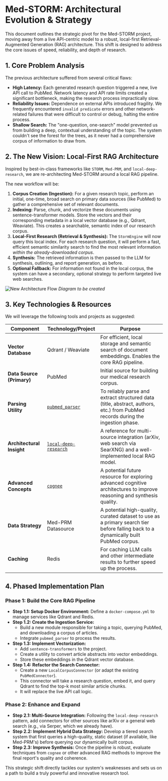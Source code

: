 # Med-STORM: Architectural Evolution & Strategy

This document outlines the strategic pivot for the Med-STORM project, moving away from a live API-centric model to a robust, local-first Retrieval-Augmented Generation (RAG) architecture. This shift is designed to address the core issues of speed, reliability, and depth of research.

## 1. Core Problem Analysis

The previous architecture suffered from several critical flaws:

-   **High Latency:** Each generated research question triggered a new, live API call to PubMed. Network latency and API rate limits created a significant bottleneck, making the research process impractically slow.
-   **Reliability Issues:** Dependence on external APIs introduced fragility. We frequently encountered `invalid predicate` errors and other network-related failures that were difficult to control or debug, halting the entire process.
-   **Shallow Search:** The "one-question, one-search" model prevented us from building a deep, contextual understanding of the topic. The system couldn't see the forest for the trees, as it never had a comprehensive corpus of information to draw from.

## 2. The New Vision: Local-First RAG Architecture

Inspired by best-in-class frameworks like `STORM`, `Med-PRM`, and `local-deep-research`, we are re-architecting Med-STORM around a local RAG pipeline.

The new workflow will be:

1.  **Corpus Creation (Ingestion):** For a given research topic, perform an initial, one-time, broad search on primary data sources (like PubMed) to gather a comprehensive set of relevant documents.
2.  **Indexing:** Parse, chunk, and vectorize these documents using sentence-transformer models. Store the vectors and their corresponding metadata in a local vector database (e.g., Qdrant, Weaviate). This creates a searchable, semantic index of our research corpus.
3.  **Local-First Research (Retrieval & Synthesis):** The `StormEngine` will now query this local index. For each research question, it will perform a fast, efficient semantic similarity search to find the most relevant information *within the already-downloaded corpus*.
4.  **Synthesis:** The retrieved information is then passed to the LLM for synthesis, outlining, and report generation, as before.
5.  **Optional Fallback:** For information not found in the local corpus, the system can have a secondary, optional strategy to perform targeted live web searches.

![New Architecture Flow](https://www.med-storm.com/new_architecture.png) *Diagram to be created*

## 3. Key Technologies & Resources

We will leverage the following tools and projects as suggested:

| Component              | Technology/Project                                                                                      | Purpose                                                                                                                                  |
| ---------------------- | ------------------------------------------------------------------------------------------------------- | ---------------------------------------------------------------------------------------------------------------------------------------- |
| **Vector Database**    | Qdrant / Weaviate                                                                                       | For efficient, local storage and semantic search of document embeddings. Enables the core RAG pipeline.                                |
| **Data Source (Primary)** | PubMed                                                                                                  | Initial source for building our medical research corpus.                                                                                 |
| **Parsing Utility**    | [`pubmed_parser`](https://github.com/titipata/pubmed_parser)                                            | To reliably parse and extract structured data (title, abstract, authors, etc.) from PubMed records during the ingestion phase.         |
| **Architectural Insight**| [`local-deep-research`](https://github.com/LearningCircuit/local-deep-research)                           | A reference for multi-source integration (arXiv, web search via SearXNG) and a well-implemented local RAG model.                 |
| **Advanced Concepts**  | [`cognee`](https://github.com/topoteretes/cognee)                                                         | A potential future resource for exploring advanced cognitive architectures to improve reasoning and synthesis quality.               |
| **Data Strategy**      | Med-PRM Datasource                                                                                      | A potential high-quality, curated dataset to use as a primary search tier before falling back to a dynamically built PubMed corpus.      |
| **Caching**            | Redis                                                                                                   | For caching LLM calls and other intermediate results to further speed up the process.                                                    |

## 4. Phased Implementation Plan

### Phase 1: Build the Core RAG Pipeline

-   **Step 1.1: Setup Docker Environment:** Define a `docker-compose.yml` to manage services like Qdrant and Redis.
-   **Step 1.2: Create the Ingestion Service:**
    -   Build a new module responsible for taking a topic, querying PubMed, and downloading a corpus of articles.
    -   Integrate `pubmed_parser` to process the results.
-   **Step 1.3: Implement Vectorization:**
    -   Add `sentence-transformers` to the project.
    -   Create a utility to convert article abstracts into vector embeddings.
    -   Store these embeddings in the Qdrant vector database.
-   **Step 1.4: Refactor the Search Connector:**
    -   Create a new `LocalCorpusConnector` (or adapt the existing `PubMedConnector`).
    -   This connector will take a research question, embed it, and query Qdrant to find the top-k most similar article chunks.
    -   It will replace the live API call logic.

### Phase 2: Enhance and Expand

-   **Step 2.1: Multi-Source Integration:** Following the `local-deep-research` pattern, add connectors for other sources like arXiv or a general web search (e.g., via Serper, which we already have).
-   **Step 2.2: Implement Hybrid Data Strategy:** Develop a tiered search system that first queries a high-quality, static dataset (if available, like Med-PRM's) before querying our dynamically built corpus.
-   **Step 2.3: Improve Synthesis:** Once the pipeline is robust, evaluate techniques from `cognee` or other advanced RAG methods to improve the final report's quality and coherence.

This strategic shift directly tackles our system's weaknesses and sets us on a path to build a truly powerful and innovative research tool. 